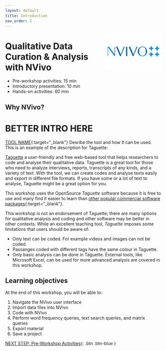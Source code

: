 ```yaml
---
layout: default
title: Introduction 
nav_order: 1
---
```

<img src="images\logo.png" alt="nvivo icon" style="float:right;width:180px;">

# Qualitative Data Curation & Analysis with NVivo

- Pre-workshop activities: 15 min 
- Introductory presentation: 10 min
- Hands-on activities: 60 min

## Why NVivo?

# **BETTER INTRO HERE**

[TOOL NAME](https://TOOL-URL-HERE.org/){:target="_blank"} Desribe the tool and how it can be used. This is an example of the description for Taguette:

[Taguette](https://taguette.org/) a user-friendly and free web-based tool that helps researchers to code and analyse their qualitative data. Taguette is a great tool for those who need to analyze interviews, reports, transcripts of any kinds, and a variety of text. With the tool, we can create codes and analyse texts easily and export in different file formats. If you have some or a lot of text to analyse, Taguette might be a great option for you.

This workshop uses the OpenSource _Taguette_ software because it is free to use and many find it easier to learn than [other popular commercial software packages](https://en.wikipedia.org/wiki/Computer-assisted_qualitative_data_analysis_software){:target="_blank"}. 

This workshop is not an endorsement of Taguette; there are many options for qualitative analysis and coding and other software may be better in other contexts. While an excellent teaching tool, _Taguette_ imposes some limitations that users should be aware of:

- Only text can be coded. For example videos and images can not be coded.
- Passanges coded with different tags have the same colour in Taguette. 
- Only basic analysis can be done in Taguette. External tools, like Microsoft Excel, can be used for more advanced analysis are covered in this workshop.

## Learning objectives

At the end of this workshop, you will be able to:

1. Navigate the NVivo user interface
2. Import data files into NVivo
3. Code with NVivo
4. Perform word frequency queries, text search queries, and matrix queries
5. Export material
6. Save a project
 
[NEXT STEP: Pre-Workshop Activities](pre-workshop.html){: .btn .btn-blue }
